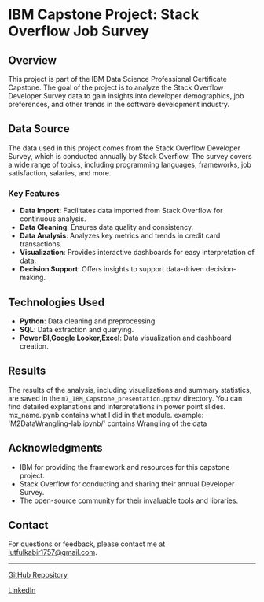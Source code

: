 # IBM Capstone Project: Stack Overflow Job Survey

## Overview

This project is part of the IBM Data Science Professional Certificate Capstone. The goal of the project is to analyze the Stack Overflow Developer Survey data to gain insights into developer demographics, job preferences, and other trends in the software development industry.

## Data Source

The data used in this project comes from the Stack Overflow Developer Survey, which is conducted annually by Stack Overflow. The survey covers a wide range of topics, including programming languages, frameworks, job satisfaction, salaries, and more.


### Key Features

- **Data Import**: Facilitates data imported from Stack Overflow for continuous analysis.
- **Data Cleaning**: Ensures data quality and consistency.
- **Data Analysis**: Analyzes key metrics and trends in credit card transactions.
- **Visualization**: Provides interactive dashboards for easy interpretation of data.
- **Decision Support**: Offers insights to support data-driven decision-making.

## Technologies Used

- **Python**: Data cleaning and preprocessing.
- **SQL**: Data extraction and querying.
- **Power BI,Google Looker,Excel**: Data visualization and dashboard creation.


## Results

The results of the analysis, including visualizations and summary statistics, are saved in the `m7_IBM_Capstone_presentation.pptx/` directory. You can find detailed explanations and interpretations in power point slides.
mx_name.ipynb contains what I did in that module.
example: 'M2DataWrangling-lab.ipynb/' contains Wrangling of the data


## Acknowledgments

- IBM for providing the framework and resources for this capstone project.
- Stack Overflow for conducting and sharing their annual Developer Survey.
- The open-source community for their invaluable tools and libraries.


## Contact

For questions or feedback, please contact me at lutfulkabir1757@gmail.com.

---

[GitHub Repository](https://github.com/yourusername/ibm-data-analyst-capstone)

[LinkedIn](https://www.linkedin.com/in/mdlutfulkabir/)
